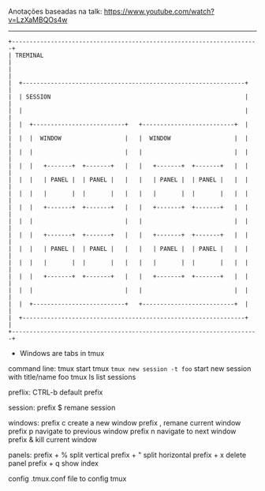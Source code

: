 Anotações baseadas na talk: https://www.youtube.com/watch?v=LzXaMBQOs4w


--------------------------------------------------------------------------------
```
+----------------------------------------------------------------------+
| TREMINAL                                                             |
|                                                                      |
|  +---------------------------------------------------------------+   |
|  | SESSION                                                       |   |
|  |                                                               |   |
|  |  +--------------------------+   +--------------------------+  |   |
|  |  |  WINDOW                  |   |  WINDOW                  |  |   |
|  |  |                          |   |                          |  |   |
|  |  |   +-------+  +-------+   |   |   +-------+  +-------+   |  |   |
|  |  |   | PANEL |  | PANEL |   |   |   | PANEL |  | PANEL |   |  |   |
|  |  |   |       |  |       |   |   |   |       |  |       |   |  |   |
|  |  |   +-------+  +-------+   |   |   +-------+  +-------+   |  |   |
|  |  |                          |   |                          |  |   |
|  |  |   +-------+  +-------+   |   |   +-------+  +-------+   |  |   |
|  |  |   | PANEL |  | PANEL |   |   |   | PANEL |  | PANEL |   |  |   |
|  |  |   |       |  |       |   |   |   |       |  |       |   |  |   |
|  |  |   +-------+  +-------+   |   |   +-------+  +-------+   |  |   |
|  |  |                          |   |                          |  |   |
|  |  +--------------------------+   +--------------------------+  |   |
|  +---------------------------------------------------------------+   |
+----------------------------------------------------------------------+
```
* Windows are tabs in tmux

command line:
 tmux 		start tmux
 `tmux new session -t foo` 	start new session with title/name foo
 tmux ls	list sessions

preflix:
 CTRL-b	default prefix

session:
 prefix $	remane session

windows:
 prefix c	create a new window
 prefix ,     	remane current window
 prefix p     	navigate to previous window
 prefix n 	navigate to next window
 prefix &	kill current window


panels:
 prefix + %	split vertical
 prefix + "	split horizontal
 prefix + x	delete panel
 prefix + q	show index

config
 .tmux.conf	file to config tmux


